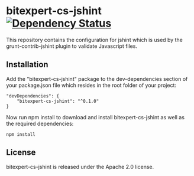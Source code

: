 # bitexpert-cs-jshint [![Dependency Status](https://www.versioneye.com/nodejs/bitexpert-cs-jshint/0.1.4/badge.svg)](https://www.versioneye.com/nodejs/bitexpert-cs-jshint/0.1.4)


This repository contains the configuration for jshint which is used by the grunt-contrib-jshint plugin to validate 
Javascript files.

## Installation

Add the "bitexpert-cs-jshint" package to the dev-dependencies section of your package.json file which resides in the 
root folder of your project:

    "devDependencies": {
        "bitexpert-cs-jshint": "^0.1.0"
    }

Now run npm install to download and install bitexpert-cs-jshint as well as the required dependencies:

    npm install

## License

bitexpert-cs-jshint is released under the Apache 2.0 license.
